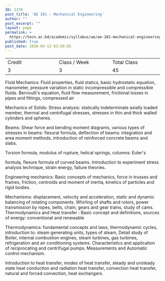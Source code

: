 ```yaml
---
ID: 1370
post_title: 'AE 281 : Mechanical Engineering'
author: ""
post_excerpt: ""
layout: page
permalink: >
  https://tecn.ac.bd/academic/syllabus/ae/ae-281-mechanical-engineering
published: true
post_date: 2018-04-13 03:58:05
---
```

<table width="631">
<tbody>
<tr>
<td width="208">Credit</td>
<td width="220">Class / Week</td>
<td width="203">Total Class</td>
</tr>
<tr>
<td width="208">3</td>
<td width="220">3</td>
<td width="203">45</td>
</tr>
</tbody>
</table>
Fluid Mechanics: Fluid properties, fluid statics, basic hydrostatic equation, manometer, pressure variation in static incompressible and compressible fluids. Bernoulli's equation, fluid flow measurement, frictional losses in pipes and fittings, compressed air

Mechanics of Solids: Stress analysis: statically indeterminate axially loaded member, thermal and centrifugal stresses, stresses in thin and thick walled cylinders and spheres.

Beams: Shear force and bending moment diagrams, various types of stresses in beams: flexural formula, deflection of beams: integration and area moment methods, introduction of reinforced concrete beams and slabs.

Torsion formula, modulus of rupture, helical springs, columns: Euler's

formula, flexure formula of curved beams. Introduction to experiment stress analysis technique, strain energy, failure theories.

Engineering mechanics: Basic concepts of mechanics, force in trusses and frames, friction, centroids and moment of inertia, kinetics of particles and rigid bodies.

Mechanisms: displacement, velocity and acceleration, static and dynamic balancing of rotating components. Whirling of shafts and rotors, power transmission by ropes, belts, chain, gears and gear trains, study of cams. Thermodynamics and Heat transfer : Basic concept and definitions, sources of energy: conventional and renewable

Thermodynamics: fundamental concepts and laws, thermodynamic cycles, introduction to: steam generating units, types of steam, Detail study of Boiler, internal combustion engines, steam turbines, gas turbines, refrigeration and air conditioning systems. Characteristics and application of reciprocating and centrifugal pumps. Measurements and Automatic control mechanism.

Introduction to heat transfer, modes of heat transfer, steady and unsteady state heat conduction and radiation heat transfer, convection heat transfer, natural and forced convection, heat exchangers.